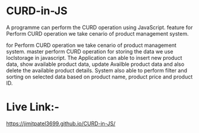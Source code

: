 # CURD-in-JS
A programme can perform the CURD operation using JavaScript.
feature
for Perform CURD operation we take cenario of product management system.

for Perform CURD operation we take cenario of product management system.
 master
perform CURD operation for storing the data we use loclstorage in javascript.
The Application can able to insert new product data, show available product data, update Availble product data and also delete the available product details.
System also able to perform filter and sorting on selected data based on product name, product price and product ID.

Live Link:-
=============
https://jimitpatel3699.github.io/CURD-in-JS/
